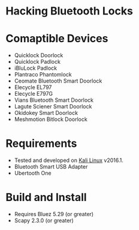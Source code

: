 # Hacking Bluetooth Locks

# Comaptible Devices
- Quicklock Doorlock
- Quicklock Padlock
- iBluLock Padlock
- Plantraco Phantomlock
- Ceomate Bluetooth Smart Doorlock
- Elecycle EL797
- Elecycle E797G
- Vians Bluetooth Smart Doorlock
- Lagute Sciener Smart Doorlock
- Okidokey Smart Doorlock
- Meshmotion Bitlock Doorlock

# Requirements
- Tested and developed on [Kali Linux](https://www.kali.org/) v2016.1.
- Bluetooth Smart USB Adapter
- Ubertooth One

# Build and Install
- Requires Bluez 5.29 (or greater)
- Scapy 2.3.0 (or greater)
